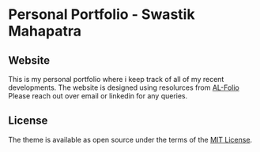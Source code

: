 # Personal Portfolio - Swastik Mahapatra

## Website

This is my personal portfolio where i keep track of all of my recent developments.
The website is designed using resolurces from [AL-Folio](https://github.com/alshedivat/al-folio)
Please reach out over email or linkedin for any queries.


## License

The theme is available as open source under the terms of the [MIT License](https://github.com/alshedivat/al-folio/blob/main/LICENSE).
